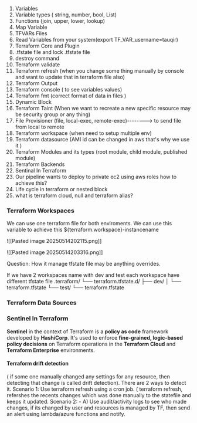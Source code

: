 1. Variables
2. Variable types ( string, number, bool, List)
3. Functions (join, upper, lower, lookup)
4. Map Variable
5. TFVARs Files
6. Read Variables from your system(export TF_VAR_username=tauqir)
7. Terraform Core and Plugin
8. .tfstate file and lock .tfstate file
9. destroy command
10. Terraform validate
11. Terraform refresh (when you change some thing manually by console and want to update that in terraform file also)
12. Terraform Output
13. Terraform console ( to see variables values)
14. Terraform fmt (correct format of data in files )
15. Dynamic Block
16. Terraform Taint (When we want to recreate a new specific resource may be security group or any thing)
17. File Provisioner (file, local-exec, remote-exec)--------> to send file from local to remote
18. Terraform workspace (when need to setup multiple env)
19. Terraform datasource (AMI id can be changed in aws that's why we use it )
20.  Terraform Modules and its types (root module, child module, published module)
21. Terraform Backends 
22. Sentinal In Terraform
23. Our pipeline wants to deploy to private ec2 using aws roles how to achieve this?
24. Life cycle in terraform or nested block
25. what is terraform cloud, null and terraform alias?



### Terraform Workspaces

We can use one terraform file for both enviroments. We can use this variable to achieve this ${terraform.workspace}-instancename


![[Pasted image 20250514202115.png]]



![[Pasted image 20250514203316.png]]


Question: How it manage tfstate file may be anything overrides.

If we have 2 workspaces name with dev and test each workspace have different tfstate file
.terraform/
└── terraform.tfstate.d/
    ├── dev/
    │   └── terraform.tfstate
    └── test/
        └── terraform.tfstate


### Terraform Data Sources




### Sentinel In Terraform 

**Sentinel** in the context of Terraform is a **policy as code** framework developed by **HashiCorp**. It's used to enforce **fine-grained, logic-based policy decisions** on Terraform operations in the **Terraform Cloud** and **Terraform Enterprise** environments.


#### Terraform drift detection 

( if some one manually changed any settings for any resource, then detecting that change is called drift detection). 
There are 2 ways to detect it.
Scenario 1: 
Use terraform refresh using a cron job. ( terraform refresh, refershes the recents changes which was done manually to the statefile and keeps it updated. 
Scenario 2: - A) 
Use audit/activity logs to see who made changes, if its changed by user and resources is managed by TF, then send an alert using lambda/azure functions and notify.
